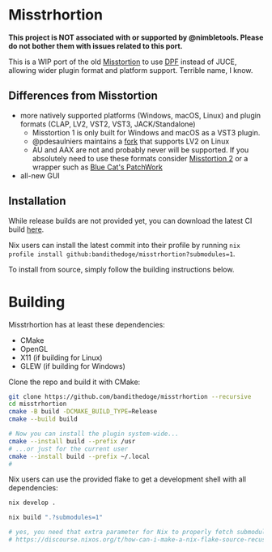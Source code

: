 # Misst**rh**ortion

**This project is NOT associated with or supported by @nimbletools. Please do not bother them with issues related to this port.**

This is a WIP port of the old [Misstortion](https://github.com/nimbletools/misstortion1) to use [DPF](https://github.com/DISTRHO/DPF) instead of JUCE, allowing wider plugin format and platform support. Terrible name, I know.

## Differences from Misstortion

- more natively supported platforms (Windows, macOS, Linux) and plugin formats (CLAP, LV2, VST2, VST3, JACK/Standalone)
  - Misstortion 1 is only built for Windows and macOS as a VST3 plugin.
  - @pdesaulniers maintains a [fork](https://github.com/pdesaulniers/misstortion1) that supports LV2 on Linux
  - AU and AAX are not and probably never will be supported. If you absolutely need to use these formats consider [Misstortion 2](https://nimble.itch.io/misstortion) or a wrapper such as [Blue Cat's PatchWork](https://www.bluecataudio.com/Products/Product_PatchWork/)
- all-new GUI

## Installation

While release builds are not provided yet, you can download the latest CI build [here](https://nightly.link/bandithedoge/misstrhortion/workflows/build/master).

Nix users can install the latest commit into their profile by running `nix profile install github:bandithedoge/misstrhortion?submodules=1`.

To install from source, simply follow the building instructions below.

# Building

Misstrhortion has at least these dependencies:

- CMake
- OpenGL
- X11 (if building for Linux)
- GLEW (if building for Windows)

Clone the repo and build it with CMake:

```sh
git clone https://github.com/bandithedoge/misstrhortion --recursive
cd misstrhortion
cmake -B build -DCMAKE_BUILD_TYPE=Release
cmake --build build

# Now you can install the plugin system-wide...
cmake --install build --prefix /usr
# ...or just for the current user
cmake --install build --prefix ~/.local
#
```

Nix users can use the provided flake to get a development shell with all dependencies:

```sh
nix develop .

nix build ".?submodules=1"

# yes, you need that extra parameter for Nix to properly fetch submodules.
# https://discourse.nixos.org/t/how-can-i-make-a-nix-flake-source-recuse-through-submodules/14345
```
